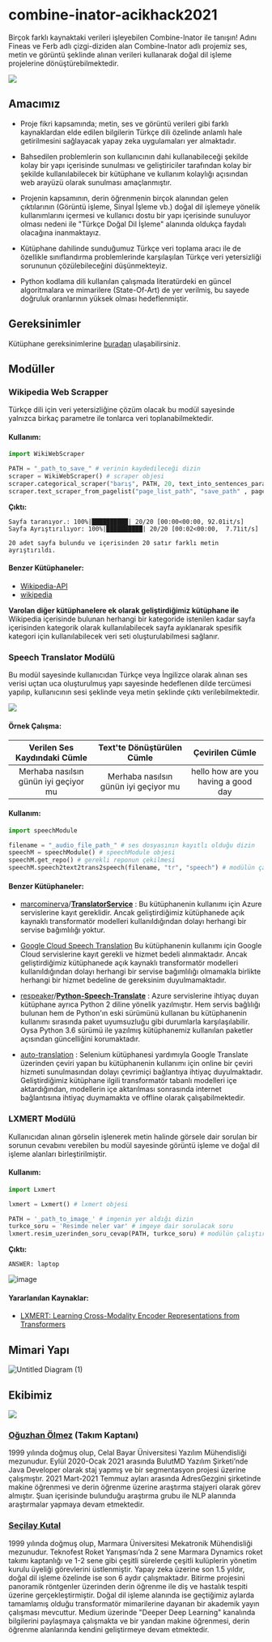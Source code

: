 # combine-inator-acikhack2021

Birçok farklı kaynaktaki verileri işleyebilen Combine-Inator ile tanışın! Adını Fineas ve Ferb adlı çizgi-diziden alan Combine-Inator adlı projemiz ses, metin ve görüntü şeklinde alınan verileri kullanarak doğal dil işleme projelerine dönüştürebilmektedir.

![](https://images-wixmp-ed30a86b8c4ca887773594c2.wixmp.com/f/4943c953-a53e-40f5-adb6-0b6778e88a61/d6qyszz-dd34d2a2-850a-4ef0-a10b-f5de4d5d5d90.jpg/v1/fill/w_1024,h_722,q_75,strp/dr__doofenshmirtz_and_the_combine_inator__by_zackary_d6qyszz-fullview.jpg?token=eyJ0eXAiOiJKV1QiLCJhbGciOiJIUzI1NiJ9.eyJzdWIiOiJ1cm46YXBwOjdlMGQxODg5ODIyNjQzNzNhNWYwZDQxNWVhMGQyNmUwIiwiaXNzIjoidXJuOmFwcDo3ZTBkMTg4OTgyMjY0MzczYTVmMGQ0MTVlYTBkMjZlMCIsIm9iaiI6W1t7ImhlaWdodCI6Ijw9NzIyIiwicGF0aCI6IlwvZlwvNDk0M2M5NTMtYTUzZS00MGY1LWFkYjYtMGI2Nzc4ZTg4YTYxXC9kNnF5c3p6LWRkMzRkMmEyLTg1MGEtNGVmMC1hMTBiLWY1ZGU0ZDVkNWQ5MC5qcGciLCJ3aWR0aCI6Ijw9MTAyNCJ9XV0sImF1ZCI6WyJ1cm46c2VydmljZTppbWFnZS5vcGVyYXRpb25zIl19.HDuDRFU94zTKi6_QNwo2q44stlJRsVyWTZEe9EXFPN0)


## Amacımız

* Proje fikri kapsamında; metin, ses ve görüntü verileri gibi farklı kaynaklardan elde edilen bilgilerin Türkçe dili özelinde anlamlı hale getirilmesini sağlayacak yapay zeka uygulamaları yer almaktadır. 

* Bahsedilen problemlerin son kullanıcının dahi kullanabileceği şekilde kolay bir yapı içerisinde sunulması ve geliştiriciler tarafından kolay bir şekilde kullanılabilecek bir kütüphane ve kullanım kolaylığı açısından web arayüzü olarak sunulması amaçlanmıştır. 

* Projenin kapsamının, derin öğrenmenin birçok alanından gelen çıktılarının (Görüntü işleme, Sinyal İşleme vb.) doğal dil işlemeye yönelik kullanımlarını içermesi ve kullanıcı dostu bir yapı içerisinde sunuluyor olması nedeni ile "Türkçe Doğal Dil İşleme" alanında oldukça faydalı olacağına inanmaktayız.

* Kütüphane dahilinde sunduğumuz Türkçe veri toplama aracı ile de özellikle sınıflandırma problemlerinde karşılaşılan Türkçe veri yetersizliği sorununun çözülebileceğini düşünmekteyiz.

* Python kodlama dili kullanılan çalışmada literatürdeki en güncel algoritmalara ve mimarilere (State-Of-Art) de yer verilmiş, bu sayede doğruluk oranlarının yüksek olması hedeflenmiştir.


## Gereksinimler
Kütüphane gereksinimlerine [buradan](https://github.com/combineinator/combine-inator-acikhack2021/blob/main/requirements.txt) ulaşabilirsiniz.


## Modüller


### Wikipedia Web Scrapper

Türkçe dili için veri yetersizliğine çözüm olacak bu modül sayesinde yalnızca birkaç parametre ile tonlarca veri toplanabilmektedir. 


#### Kullanım:

```python
import WikiWebScraper

PATH = "_path_to_save_" # verinin kaydedileceği dizin
scraper = WikiWebScraper() # scraper objesi
scraper.categorical_scraper("barış", PATH, 20, text_into_sentences_param=False) # scraperın çalıştırılması
scraper.text_scraper_from_pagelist("page_list_path", "save_path" , page_per_save=1000) # scraper fonksiyonu ile ayıklanıp kaydedilmiş sayfa listesindeki sayfa metinlerinin ayıklanması

```

**Çıktı:**
```
Sayfa taranıyor.: 100%|██████████| 20/20 [00:00<00:00, 92.01it/s]
Sayfa Ayrıştırılıyor: 100%|██████████| 20/20 [00:02<00:00,  7.71it/s]

20 adet sayfa bulundu ve içerisinden 20 satır farklı metin ayrıştırıldı.
```


#### Benzer Kütüphaneler:
* [Wikipedia-API](https://pypi.org/project/Wikipedia-API/)
* [wikipedia](https://pypi.org/project/wikipedia/)

**Varolan diğer kütüphanelere ek olarak geliştirdiğimiz kütüphane ile** Wikipedia içerisinde bulunan herhangi bir kategoride istenilen kadar sayfa içerisinden kategorik olarak kullanılabilecek sayfa ayıklanarak spesifik kategori için kullanılabilecek veri seti oluşturulabilmesi sağlanır.


### Speech Translator Modülü

Bu modül sayesinde kullanıcıdan Türkçe veya İngilizce olarak alınan ses verisi uçtan uca oluşturulmuş yapı sayesinde hedeflenen dilde tercümesi yapılıp, kullanıcının sesi şeklinde veya metin şeklinde çıktı verilebilmektedir. 

![](https://images.squarespace-cdn.com/content/v1/5a4908d949fc2b8e312bdf53/1518166057021-0GJ15P9C7Y6LBFJT2J12/speech.png?format=750w) 


#### Örnek Çalışma:
|Verilen Ses Kaydındaki Cümle|Text'te Dönüştürülen Cümle| Çevirilen Cümle |
|:------:|:------:|:------:|
|Merhaba nasılsın günün iyi geçiyor mu|Merhaba nasılsın günün iyi geçiyor mu|hello how are you having a good day|


#### Kullanım:

```python
import speechModule

filename = "_audio_file_path_" # ses dosyasının kayıtlı olduğu dizin
speechM = speechModule() # speechModule objesi
speechM.get_repo() # gerekli reponun çekilmesi
speechM.speech2text2trans2speech(filename, "tr", "speech") # modülün çalıştırılması

```


#### Benzer Kütüphaneler:
* [marcominerva](https://github.com/marcominerva)/**[TranslatorService](https://github.com/marcominerva/TranslatorService)** : Bu kütüphanenin kullanımı için Azure servislerine kayıt gereklidir. Ancak geliştirdiğimiz kütüphanede açık kaynaklı transformatör modelleri kullanıldığından dolayı herhangi bir servise bağımlılığı yoktur.

* [Google Cloud Speech Translation](https://cloud.google.com/architecture/speech-translation-android-microservice) Bu kütüphanenin kullanımı için Google Cloud servislerine kayıt gerekli ve hizmet bedeli alınmaktadır. Ancak geliştirdiğimiz kütüphanede açık kaynaklı transformatör modelleri kullanıldığından dolayı herhangi bir servise bağımlılığı olmamakla birlikte herhangi bir hizmet bedeline de gereksinim duyulmamaktadır.

* [respeaker](https://github.com/respeaker)/**[Python-Speech-Translate](https://github.com/respeaker/Python-Speech-Translate)** : Azure servislerine ihtiyaç duyan kütüphane ayrıca Python 2 diline yönelik yazılmıştır. Hem servis bağlılığı bulunan hem de Python'ın eski sürümünü kullanan bu kütüphanenin kullanımı sırasında paket uyumsuzluğu gibi durumlarla karşılaşılabilir. Oysa Python 3.6 sürümü ile yazılmış kütüphanemiz kullanılan paketler açısından güncelliğini korumaktadır. 

* [auto-translation](https://pypi.org/project/auto-translation/) : Selenium kütüphanesi yardımıyla Google Translate üzerinden çeviri yapan bu kütüphanenin kullanımı için online bir çeviri hizmeti sunulmasından dolayı çevrimiçi bağlantıya ihtiyaç duyulmaktadır. Geliştirdiğimiz kütüphane ilgili transformatör tabanlı modelleri içe aktardığından, modellerin içe aktarılması sonrasında internet bağlantısına ihtiyaç duymamakta ve offline olarak çalışabilmektedir.


### LXMERT Modülü

Kullanıcıdan alınan görselin işlenerek metin halinde görsele dair sorulan bir sorunun cevabını verebilen bu modül sayesinde görüntü işleme ve doğal dil işleme alanları birleştirilmiştir. 


#### Kullanım:

```python
import Lxmert

lxmert = Lxmert() # lxmert objesi

PATH = '_path_to_image_' # imgenin yer aldığı dizin
turkce_soru = 'Resimde neler var' # imgeye dair sorulacak soru
lxmert.resim_uzerinden_soru_cevap(PATH, turkce_soru) # modülün çalıştırılması
```

**Çıktı:**

```
ANSWER: laptop
````
![image](https://user-images.githubusercontent.com/86968799/130857319-9ba09dcf-192d-41c5-b1a3-d93fbc4b157d.png)


#### Yararlanılan Kaynaklar:
* [LXMERT: Learning Cross-Modality Encoder Representations from Transformers](https://arxiv.org/abs/1908.07490)


## Mimari Yapı

![Untitled Diagram (1)](https://user-images.githubusercontent.com/86968799/130870921-ce667f6e-937a-40b1-83e9-70b45d3f345b.png)


## Ekibimiz

![](https://user-images.githubusercontent.com/52993055/130331713-ec2b7a7d-9886-44de-9855-6e489c5d1b76.png)


### [Oğuzhan Ölmez](https://github.com/oguzhanolm) (Takım Kaptanı)
1999 yılında doğmuş olup, Celal Bayar Üniversitesi Yazılım Mühendisliği mezunudur. Eylül 2020-Ocak 2021 arasında BulutMD Yazılım Şirketi’nde Java Developer olarak staj yapmış ve bir segmentasyon projesi üzerine çalışmıştır. 2021 Mart-2021 Temmuz ayları arasında AdresGezgini şirketinde makine öğrenmesi ve derin öğrenme üzerine araştırma stajyeri olarak görev almıştır. Şuan içerisinde bulunduğu araştırma grubu ile NLP alanında araştırmalar yapmaya devam etmektedir.


### [Seçilay Kutal](https://github.com/seccily)

1999 yılında doğmuş olup, Marmara Üniversitesi Mekatronik Mühendisliği mezunudur. Teknofest Roket Yarışması’nda 2 sene Marmara Dynamics roket takımı kaptanlığı ve 1-2 sene gibi çeşitli sürelerde çeşitli kulüplerin yönetim kurulu üyeliği görevlerini üstlenmiştir. Yapay zeka üzerine son 1.5 yıldır, doğal dil işleme özelinde ise son 6 aydır çalışmaktadır. Bitirme projesini panoramik röntgenler üzerinden derin öğrenme ile diş ve hastalık tespiti üzerine gerçekleştirmiştir. Doğal dil işleme alanında ise geçtiğimiz aylarda tamamlamış olduğu transformatör mimarilerine dayanan bir akademik yayın çalışması mevcuttur. Medium üzerinde "Deeper Deep Learning" kanalında bilgilerini paylaşmaya çalışmakta ve bir yandan makine öğrenmesi, derin öğrenme alanlarında kendini geliştirmeye devam etmektedir.
